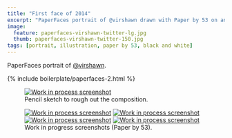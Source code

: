 ```yaml
---
title: "First face of 2014"
excerpt: "PaperFaces portrait of @virshawn drawn with Paper by 53 on an iPad."
image: 
  feature: paperfaces-virshawn-twitter-lg.jpg
  thumb: paperfaces-virshawn-twitter-150.jpg
tags: [portrait, illustration, paper by 53, black and white]
---
```


PaperFaces portrait of [@virshawn](http://twitter.com/virshawn).

{% include boilerplate/paperfaces-2.html %}

<figure>
	<a href="{{ site.url }}/images/paperfaces-virshawn-process-1-lg.jpg"><img src="{{ site.url }}/images/paperfaces-virshawn-process-1-750.jpg" alt="Work in process screenshot"></a>
	<figcaption>Pencil sketch to rough out the composition.</figcaption>
</figure>

<figure class="half">
	<a href="{{ site.url }}/images/paperfaces-virshawn-process-2-lg.jpg"><img src="{{ site.url }}/images/paperfaces-virshawn-process-2-600.jpg" alt="Work in process screenshot"></a>
	<a href="{{ site.url }}/images/paperfaces-virshawn-process-3-lg.jpg"><img src="{{ site.url }}/images/paperfaces-virshawn-process-3-600.jpg" alt="Work in process screenshot"></a>
	<a href="{{ site.url }}/images/paperfaces-virshawn-process-4-lg.jpg"><img src="{{ site.url }}/images/paperfaces-virshawn-process-4-600.jpg" alt="Work in process screenshot"></a>
	<a href="{{ site.url }}/images/paperfaces-virshawn-process-5-lg.jpg"><img src="{{ site.url }}/images/paperfaces-virshawn-process-5-600.jpg" alt="Work in process screenshot"></a>
	<figcaption>Work in progress screenshots (Paper by 53).</figcaption>
</figure>
